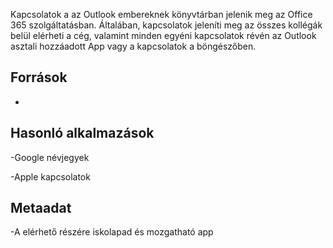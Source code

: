 
Kapcsolatok a az Outlook embereknek könyvtárban jelenik meg az Office 365 szolgáltatásban.
Általában, kapcsolatok jeleníti meg az összes kollégák belül elérheti a
cég, valamint minden egyéni kapcsolatok révén az Outlook asztali hozzáadott
App vagy a kapcsolatok a böngészőben.

Források
---------

-   

Hasonló alkalmazások
--------------------

-Google névjegyek

-Apple kapcsolatok

Metaadat
--------

-A elérhető részére iskolapad és mozgatható app
